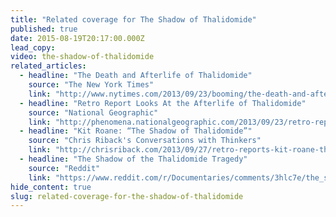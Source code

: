 ```yaml
---
title: "Related coverage for The Shadow of Thalidomide"
published: true
date: 2015-08-19T20:17:00.000Z
lead_copy:
video: the-shadow-of-thalidomide
related_articles:
  - headline: "The Death and Afterlife of Thalidomide"
    source: "The New York Times"
    link: "http://www.nytimes.com/2013/09/23/booming/the-death-and-afterlife-of-thalidomide.html?ref=booming&_r=0"
  - headline: "Retro Report Looks At the Afterlife of Thalidomide"
    source: "National Geographic"
    link: "http://phenomena.nationalgeographic.com/2013/09/23/retro-report-looks-at-the-afterlife-of-thalidomide/"
  - headline: "Kit Roane: “The Shadow of Thalidomide”"
    source: "Chris Riback's Conversations with Thinkers"
    link: "http://chrisriback.com/2013/09/27/retro-reports-kit-roane-the-shadow-of-thalidomide/"
  - headline: "The Shadow of the Thalidomide Tragedy"
    source: "Reddit"
    link: "https://www.reddit.com/r/Documentaries/comments/3hlc7e/the_shadow_of_the_thalidomide_tragedy_2013/"
hide_content: true
slug: related-coverage-for-the-shadow-of-thalidomide
---
```


